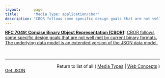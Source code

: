 ```yaml
---
layout:      page
title:       "Media Type: application/cbor"
description: "CBOR follows some specific design goals that are not well met by current binary formats. The underlying data model is an extended version of the JSON data model."
---
```


**[RFC 7049: Concise Binary Object Representation (CBOR)](/specs/IETF/RFC/7049 "The Concise Binary Object Representation (CBOR) is a data format whose design goals include the possibility of extremely small code size, fairly small message size, and extensibility without the need for version negotiation. These design goals make it different from earlier binary serializations such as ASN.1 and MessagePack."):** [CBOR follows some specific design goals that are not well met by current binary formats. The underlying data model is an extended version of the JSON data model.](http://tools.ietf.org/html/rfc7049#section-1 "Read documentation for Media Type &#34;application/cbor&#34;")

<br/>
<hr/>

<p style="float : left"><a href="application/cbor.json" title="Get JSON representing this particular Web Concept">Get JSON</a></p>
<p style="text-align: right">Return to list of all ( <a href="../media-types">Media Types</a> | <a href="../">Web Concepts</a> )</p>
